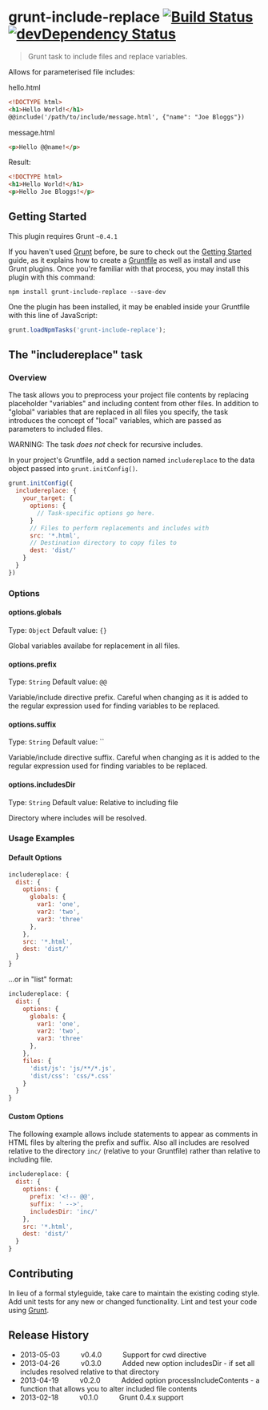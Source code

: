# grunt-include-replace [![Build Status](https://travis-ci.org/alanshaw/grunt-include-replace.png)](https://travis-ci.org/alanshaw/grunt-include-replace) [![devDependency Status](https://david-dm.org/alanshaw/grunt-include-replace/dev-status.png)](https://david-dm.org/alanshaw/grunt-include-replace#info=devDependencies)

> Grunt task to include files and replace variables.

Allows for parameterised file includes:

hello.html

```html
<!DOCTYPE html>
<h1>Hello World!</h1>
@@include('/path/to/include/message.html', {"name": "Joe Bloggs"})
```

message.html

```html
<p>Hello @@name!</p>
```

Result:

```html
<!DOCTYPE html>
<h1>Hello World!</h1>
<p>Hello Joe Bloggs!</p>
```

## Getting Started

This plugin requires Grunt `~0.4.1`

If you haven't used [Grunt](http://gruntjs.com/) before, be sure to check out the [Getting Started](http://gruntjs.com/getting-started) guide, as it explains how to create a [Gruntfile](http://gruntjs.com/sample-gruntfile) as well as install and use Grunt plugins. Once you're familiar with that process, you may install this plugin with this command:

```shell
npm install grunt-include-replace --save-dev
```

One the plugin has been installed, it may be enabled inside your Gruntfile with this line of JavaScript:

```js
grunt.loadNpmTasks('grunt-include-replace');
```

## The "includereplace" task


### Overview

The task allows you to preprocess your project file contents by replacing placeholder "variables" and including content from other files. In addition to "global" variables that are replaced in all files you specify, the task introduces the concept of "local" variables, which are passed as parameters to included files.

WARNING: The task _does not_ check for recursive includes.

In your project's Gruntfile, add a section named `includereplace` to the data object passed into `grunt.initConfig()`.

```js
grunt.initConfig({
  includereplace: {
    your_target: {
      options: {
        // Task-specific options go here.
      }
      // Files to perform replacements and includes with
      src: '*.html',
      // Destination directory to copy files to
      dest: 'dist/'
    }
  }
})
```

### Options

#### options.globals
Type: `Object`
Default value: `{}`

Global variables availabe for replacement in all files.

#### options.prefix
Type: `String`
Default value: `@@`

Variable/include directive prefix. Careful when changing as it is added to the regular expression used for finding variables to be replaced.

#### options.suffix
Type: `String`
Default value: ``

Variable/include directive suffix. Careful when changing as it is added to the regular expression used for finding variables to be replaced.

#### options.includesDir
Type: `String`
Default value: Relative to including file

Directory where includes will be resolved.

### Usage Examples

#### Default Options

```javascript
includereplace: {
  dist: {
    options: {
      globals: {
        var1: 'one',
        var2: 'two',
        var3: 'three'
      },
    },
    src: '*.html',
    dest: 'dist/'
  }
}
```

...or in "list" format:

```javascript
includereplace: {
  dist: {
    options: {
      globals: {
        var1: 'one',
        var2: 'two',
        var3: 'three'
      },
    },
    files: {
      'dist/js': 'js/**/*.js',
      'dist/css': 'css/*.css'
    }
  }
}
```

#### Custom Options

The following example allows include statements to appear as comments in HTML files by altering the prefix and suffix. Also all includes are resolved relative to the directory `inc/` (relative to your Gruntfile) rather than relative to including file.

```javascript
includereplace: {
  dist: {
    options: {
      prefix: '<!-- @@',
      suffix: ' -->',
      includesDir: 'inc/'
    },
    src: '*.html',
    dest: 'dist/'
  }
}
```

## Contributing

In lieu of a formal styleguide, take care to maintain the existing coding style. Add unit tests for any new or changed functionality. Lint and test your code using [Grunt](http://gruntjs.com/).

## Release History

 * 2013-05-03   v0.4.0   Support for cwd directive
 * 2013-04-26   v0.3.0   Added new option includesDir - if set all includes resolved relative to that directory
 * 2013-04-19   v0.2.0   Added option processIncludeContents - a function that allows you to alter included file contents
 * 2013-02-18   v0.1.0   Grunt 0.4.x support
